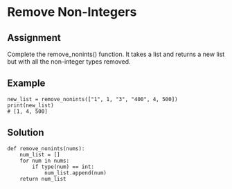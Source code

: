 # Remove Non-Integers

## Assignment

Complete the remove_nonints() function. It takes a list and returns a new list but with all the non-integer types removed.

## Example
    new_list = remove_nonints(["1", 1, "3", "400", 4, 500])
    print(new_list)
    # [1, 4, 500]

## Solution

    def remove_nonints(nums):
        num_list = []
        for num in nums:
            if type(num) == int:
                num_list.append(num)
        return num_list
